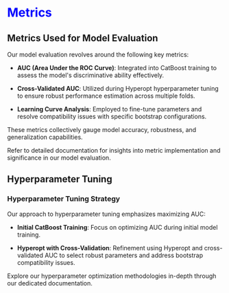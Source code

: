 # <span style="color: blue;">Metrics</span>


## Metrics Used for Model Evaluation

Our model evaluation revolves around the following key metrics:

- **AUC (Area Under the ROC Curve)**: Integrated into CatBoost training to assess the model's discriminative ability effectively.

- **Cross-Validated AUC**: Utilized during Hyperopt hyperparameter tuning to ensure robust performance estimation across multiple folds.

- **Learning Curve Analysis**: Employed to fine-tune parameters and resolve compatibility issues with specific bootstrap configurations.

These metrics collectively gauge model accuracy, robustness, and generalization capabilities.

Refer to detailed documentation for insights into metric implementation and significance in our model evaluation.

## Hyperparameter Tuning

### Hyperparameter Tuning Strategy

Our approach to hyperparameter tuning emphasizes maximizing AUC:

- **Initial CatBoost Training**: Focus on optimizing AUC during initial model training.

- **Hyperopt with Cross-Validation**: Refinement using Hyperopt and cross-validated AUC to select robust parameters and address bootstrap compatibility issues.

Explore our hyperparameter optimization methodologies in-depth through our dedicated documentation.
